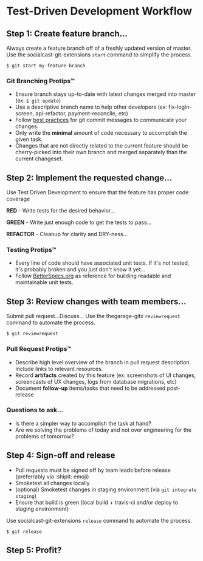 # Test-Driven Development Workflow

## Step 1:  Create feature branch...

Always create a feature branch off of a freshly updated version of master.
Use the socialcast-git-extensions `start` command to simplify the process.

```
$ git start my-feature-branch
```

### Git Branching Protips&trade;
* Ensure branch stays up-to-date with latest changes merged into master (ex: `$ git update`)
* Use a descriptive branch name to help other developers (ex: fix-login-screen, api-refactor, payment-reconcile, etc)
* Follow [best practices](http://robots.thoughtbot.com/post/48933156625/5-useful-tips-for-a-better-commit-message) for git commit messages to communicate your changes.
* Only write the **minimal** amount of code necessary to accomplish the given task.
* Changes that are not directly related to the current feature should be cherry-picked into their own branch and merged separately than the current changeset.


## Step 2: Implement the requested change...
Use Test Driven Development to ensure that the feature has proper code coverage

**RED** - Write tests for the desired behavior...

**GREEN** - Write just enough code to get the tests to pass...

**REFACTOR** - Cleanup for clarity and DRY-ness...

### Testing Protips&trade;
* Every line of code should have associated unit tests.  If it's not tested, it's probably broken and you just don't know it yet...
* Follow [BetterSpecs.org](http://betterspecs.org/) as reference for building readable and maintainable unit tests.


## Step 3: Review changes with team members...
Submit pull request...Discuss...
Use the thegarage-gitx `reviewrequest` command to automate the process.

```
$ git reviewrequest
```

### Pull Request Protips&trade;
* Describe high level overview of the branch in pull request description.  Include links to relevant resources.
* Record **artifacts** created by this feature (ex: screenshots of UI changes, screencasts of UX changes, logs from database migrations, etc)
* Document **follow-up** items/tasks that need to be addressed post-release

### Questions to ask...
* Is there a simpler way to accomplish the task at hand?
* Are we solving the problems of today and not over engineering for the problems of tomorrow?


## Step 4: Sign-off and release

* Pull requests must be signed off by team leads before release (preferrably via :shipit: emoji)
* Smoketest all changes locally
* (optional) Smoketest changes in staging environment (via `git integrate staging`)
* Ensure that build is green (local build + travis-ci and/or deploy to staging environment)

Use socialcast-git-extensions `release` command to automate the process.

```
$ git release
```

## Step 5: Profit?
